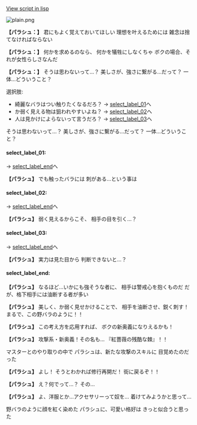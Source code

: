 [View script in lisp](../scripts/20041303.txt)

![plain.png](../images/backgrounds/plain.png)

**【パラシュ：】**
君にもよく覚えておいてほしい
理想を叶えるためには
雑念は捨てなければならない

**【パラシュ：】**
何かを求めるのなら、
何かを犠牲にしなくちゃ
ボクの場合、それが女性らしさなんだ

**【パラシュ：】**
そうは思わないって…？
美しさが、強さに繋がる…だって？
一体…どういうこと？

選択肢:
- 綺麗なバラはつい触りたくなるだろ？ → [select_label_01](#select_label_01)へ
- か弱く見える物は狙われやすいよね？ → [select_label_02](#select_label_02)へ
- 人は見かけによらないって言うだろ？ → [select_label_03](#select_label_03)へ

そうは思わないって…？
美しさが、強さに繋がる…だって？
一体…どういうこと？

#### select_label_01:
 → [select_label_end](#select_label_end)へ

**【パラシュ】**
でも触ったバラには
刺がある…という事は

#### select_label_02:
 → [select_label_end](#select_label_end)へ

**【パラシュ】**
弱く見えるからこそ、
相手の目を引く…？

#### select_label_03:
 → [select_label_end](#select_label_end)へ

**【パラシュ】**
実力は見た目から
判断できないと…？

#### select_label_end:

**【パラシュ】**
なるほど…いかにも強そうな者に、
相手は警戒心を抱くものだ
だが、格下相手には油断する者が多い

**【パラシュ】**
美しく、か弱く見せかけることで、
相手を油断させ、鋭く刺す！
まるで、この野バラのように！！

**【パラシュ】**
この考え方を応用すれば、
ボクの新奥義になりえるかも！

**【パラシュ】**
攻撃系・新奥義！その名も…
『紅薔薇の残酷な棘』！！

マスターとのやり取りの中で
パラシュは、新たな攻撃のスキルに
目覚めたのだった

**【パラシュ】**
よし！
そうとわかれば修行再開だ！
街に戻るぞ！！

**【パラシュ】**
え？何でって…？
その…

**【パラシュ】**
よ、洋服とか…アクセサリーって奴を…
着けてみようかと思って…

野バラのように顔を紅く染めた
パラシュに、可愛い格好は
きっと似合うと思った